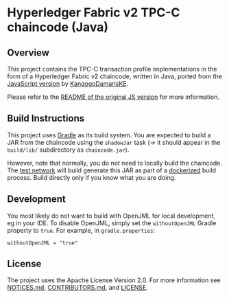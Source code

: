 # Hyperledger Fabric v2 TPC-C chaincode (Java)

## Overview

This project contains the TPC-C transaction profile implementations in the form of a Hyperledger Fabric v2 chaincode, written in Java, ported from the [JavaScript version](../../v1/javascript/README.md) by [KangogoDamarisKE](https://github.com/KangogoDamarisKE).

Please refer to the [README of the original JS version](../../v1/javascript/README.md) for more information.

## Build Instructions

This project uses [Gradle](https://gradle.org/) as its build system.
You are expected to build a JAR from the chaincode using the `shadowJar` task (→ it should appear in the `build/lib/` subdirectory as `chaincode.jar`).

However, note that normally, you do not need to locally build the chaincode.
The [test network](../../../../test-network/README.adoc) will build generate this JAR as part of a [dockerized](https://www.docker.com/) build process.
Build directly only if you know what you are doing.

## Development

You most likely do not want to build with OpenJML for local development, eg in your IDE.
To disable OpenJML, simply set the `withoutOpenJML` Gradle property to `true`.
For example, in `gradle.properties`:

```properties
withoutOpenJML = "true"
```


## License

The project uses the Apache License Version 2.0. For more information see [NOTICES.md](./../../NOTICES.md), [CONTRIBUTORS.md](./../../CONTRIBUTORS.md), and [LICENSE](./../../LICENSE).
